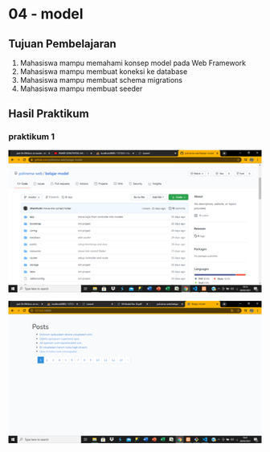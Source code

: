 # 04 - model

## Tujuan Pembelajaran

1. Mahasiswa mampu memahami konsep model pada Web Framework
2. Mahasiswa mampu membuat koneksi ke database
3. Mahasiswa mampu membuat schema migrations
4. Mahasiswa mampu membuat seeder

## Hasil Praktikum

### praktikum 1

![contoh gambar](img/src12.png)

![contoh gambar](img/src13.png)

